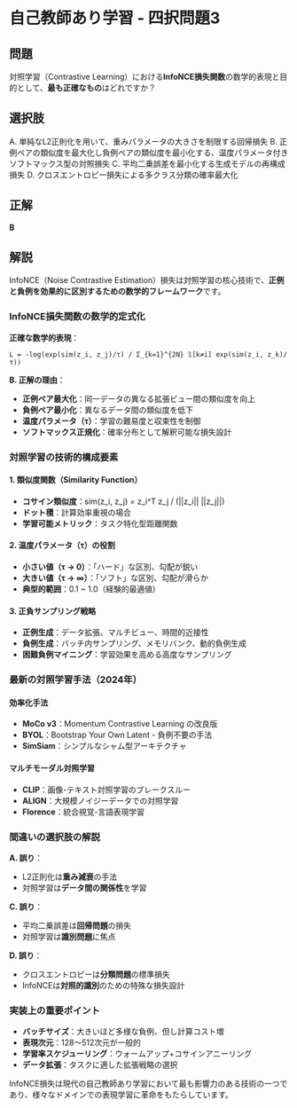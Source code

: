 # 自己教師あり学習 - 四択問題3

## 問題
対照学習（Contrastive Learning）における**InfoNCE損失関数**の数学的表現と目的として、**最も正確なもの**はどれですか？

## 選択肢
A. 単純なL2正則化を用いて、重みパラメータの大きさを制限する回帰損失
B. 正例ペアの類似度を最大化し負例ペアの類似度を最小化する、温度パラメータ付きソフトマックス型の対照損失
C. 平均二乗誤差を最小化する生成モデルの再構成損失
D. クロスエントロピー損失による多クラス分類の確率最大化

## 正解
**B**

## 解説

InfoNCE（Noise Contrastive Estimation）損失は対照学習の核心技術で、**正例と負例を効果的に区別するための数学的フレームワーク**です。

### InfoNCE損失関数の数学的定式化

**正確な数学的表現**：
```
L = -log(exp(sim(z_i, z_j)/τ) / Σ_{k=1}^{2N} 𝟙[k≠i] exp(sim(z_i, z_k)/τ))
```

**B. 正解の理由**：
- **正例ペア最大化**：同一データの異なる拡張ビュー間の類似度を向上
- **負例ペア最小化**：異なるデータ間の類似度を低下
- **温度パラメータ（τ）**：学習の難易度と収束性を制御
- **ソフトマックス正規化**：確率分布として解釈可能な損失設計

### 対照学習の技術的構成要素

#### 1. **類似度関数（Similarity Function）**
- **コサイン類似度**：sim(z_i, z_j) = z_i^T z_j / (||z_i|| ||z_j||)
- **ドット積**：計算効率重視の場合
- **学習可能メトリック**：タスク特化型距離関数

#### 2. **温度パラメータ（τ）の役割**
- **小さい値（τ → 0）**：「ハード」な区別、勾配が鋭い
- **大きい値（τ → ∞）**：「ソフト」な区別、勾配が滑らか
- **典型的範囲**：0.1 ~ 1.0（経験的最適値）

#### 3. **正負サンプリング戦略**
- **正例生成**：データ拡張、マルチビュー、時間的近接性
- **負例生成**：バッチ内サンプリング、メモリバンク、動的負例生成
- **困難負例マイニング**：学習効果を高める高度なサンプリング

### 最新の対照学習手法（2024年）

#### **効率化手法**
- **MoCo v3**：Momentum Contrastive Learning の改良版
- **BYOL**：Bootstrap Your Own Latent - 負例不要の手法
- **SimSiam**：シンプルなシャム型アーキテクチャ

#### **マルチモーダル対照学習**
- **CLIP**：画像-テキスト対照学習のブレークスルー
- **ALIGN**：大規模ノイジーデータでの対照学習
- **Florence**：統合視覚-言語表現学習

### 間違いの選択肢の解説

**A. 誤り**：
- L2正則化は**重み減衰**の手法
- 対照学習は**データ間の関係性**を学習

**C. 誤り**：
- 平均二乗誤差は**回帰問題**の損失
- 対照学習は**識別問題**に焦点

**D. 誤り**：
- クロスエントロピーは**分類問題**の標準損失
- InfoNCEは**対照的識別**のための特殊な損失設計

### 実装上の重要ポイント

- **バッチサイズ**：大きいほど多様な負例、但し計算コスト増
- **表現次元**：128〜512次元が一般的
- **学習率スケジューリング**：ウォームアップ+コサインアニーリング
- **データ拡張**：タスクに適した拡張戦略の選択

InfoNCE損失は現代の自己教師あり学習において最も影響力のある技術の一つであり、様々なドメインでの表現学習に革命をもたらしています。 